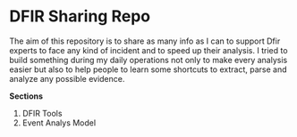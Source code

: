 # DFIR Sharing Repo
The aim of this repository is to share as many info as I can to support Dfir experts to face any kind of incident and to speed up their analysis.
I tried to build something during my daily operations not only to make every analysis easier but also to help people to learn some shortcuts to extract, parse and analyze any possible evidence.

**Sections**

1. DFIR Tools
2. Event Analys Model

